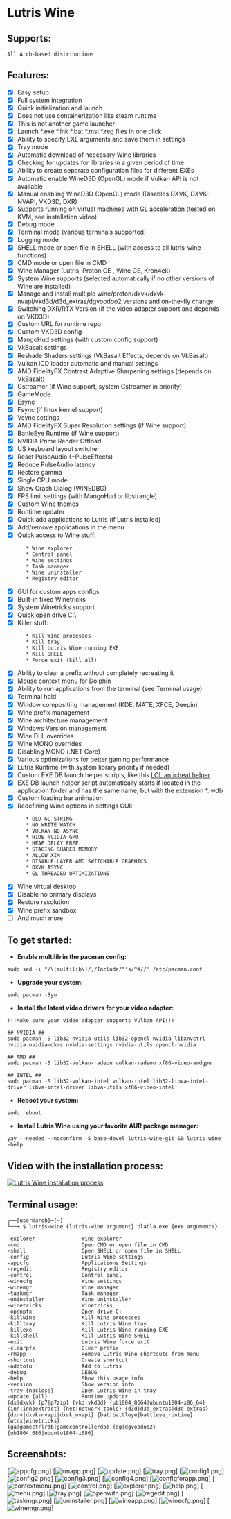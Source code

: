 # Lutris Wine
## Supports:
```
All Arch-based distributions
```

## Features:
- [x] Easy setup
- [x] Full system integration
- [x] Quick initialization and launch
- [x] Does not use containerization like steam runtime
- [x] This is not another game launcher
- [x] Launch *.exe *.lnk *.bat *.msi *.reg files in one click
- [x] Ability to specify EXE arguments and save them in settings
- [x] Tray mode
- [x] Automatic download of necessary Wine libraries
- [x] Checking for updates for libraries in a given period of time
- [x] Ability to create separate configuration files for different EXEs
- [x] Automatic enable WineD3D (OpenGL) mode if Vulkan API is not available
- [x] Manual enabling WineD3D (OpenGL) mode (Disables DXVK, DXVK-NVAPI, VKD3D, DXR)
- [x] Supports running on virtual machines with GL acceleration (tested on KVM, see installation video)
- [x] Debug mode
- [x] Terminal mode (various terminals supported)
- [x] Logging mode
- [x] SHELL mode or open file in SHELL (with access to all lutris-wine functions)
- [x] CMD mode or open file in CMD
- [x] Wine Manager (Lutris, Proton GE , Wine GE, Kron4ek)
- [x] System Wine supports (selected automatically if no other versions of Wine are installed)
- [x] Manage and install multiple wine/proton/dxvk/dxvk-nvapi/vkd3d/d3d_extras/dgvoodoo2 versions and on-the-fly change
- [x] Switching DXR/RTX Version (if the video adapter support and depends on VKD3D)
- [x] Custom URL for runtime repo
- [x] Custom VKD3D config
- [x] MangoHud settings (with custom config support)
- [x] VkBasalt settings
- [x] Reshade Shaders settings (VkBasalt Effects, depends on VkBasalt)
- [x] Vulkan ICD loader automatic and manual settings
- [x] AMD FidelityFX Contrast Adaptive Sharpening settings (depends on VkBasalt)
- [x] Gstreamer (if Wine support, system Gstreamer in priority)
- [x] GameMode
- [x] Esync
- [x] Fsync (if linux kernel support)
- [x] Vsync settings
- [x] AMD FidelityFX Super Resolution settings (if Wine support)
- [x] BattleEye Runtime (if Wine support)
- [x] NVIDIA Prime Render Offload
- [x] US keyboard layout switcher
- [x] Reset PulseAudio (+PulseEffects)
- [x] Reduce PulseAudio latency
- [x] Restore gamma
- [x] Single CPU mode
- [x] Show Crash Dialog (WINEDBG)
- [x] FPS limit settings (with MangoHud or libstrangle)
- [x] Custom Wine themes
- [x] Runtime updater
- [x] Quick add applications to Lutris (if Lutris installed)
- [x] Add/remove applications in the menu
- [x] Quick access to Wine stuff:
```
      * Wine explorer
      * Control panel
      * Wine settings
      * Task manager
      * Wine uninstaller
      * Registry editor
```
- [x] GUI for custom apps configs
- [x] Built-in fixed Winetricks
- [x] System Winetricks support
- [x] Quick open drive C:\
- [x] Killer stuff:
```
      * Kill Wine processes
      * Kill tray
      * Kill Lutris Wine running EXE
      * Kill SHELL
      * Force exit (kill all)
```
- [x] Ability to clear a prefix without completely recreating it
- [x] Mouse context menu for Dolphin
- [x] Ability to run applications from the terminal (see Terminal usage)
- [x] Terminal hold
- [x] Window compositing management (KDE, MATE, XFCE, Deepin)
- [x] Wine prefix management
- [x] Wine architecture management
- [x] Windows Version management
- [x] Wine DLL overrides
- [x] Wine MONO overrides
- [x] Disabling MONO (.NET Core)
- [x] Various optimizations for better gaming performance
- [x] Lutris Runtime (with system library priority if needed)
- [x] Custom EXE DB launch helper scripts, like this [LOL anticheat helper](https://github.com/VHSgunzo/lutris-wine/blob/main/usr/share/lutris-wine/db/LeagueClient.lwdb)
- [x] EXE DB launch helper script automatically starts if located in the application folder and has the same name, but with the extension *.lwdb
- [x] Custom loading bar animation
- [x] Redefining Wine options in settings GUI:
```
      * OLD GL STRING
      * NO WRITE WATCH
      * VULKAN NO ASYNC
      * HIDE NVIDIA GPU
      * HEAP DELAY FREE
      * STAGING SHARED MEMORY
      * ALLOW XIM
      * DISABLE LAYER AMD SWITCHABLE GRAPHICS
      * DXVK ASYNC
      * GL THREADED OPTIMIZATIONS
```
- [x] Wine virtual desktop
- [x] Disable no primary displays
- [x] Restore resolution
- [x] Wine prefix sandbox
- [ ] And much more

## To get started:
* **Enable multilib in the pacman config:**
```
sudo sed -i "/\[multilib\]/,/Include/"'s/^#//' /etc/pacman.conf
```
* **Upgrade your system:**
```
sudo pacman -Syu
```
* **Install the latest video drivers for your video adapter:**
```
!!!Make sure your video adapter supports Vulkan API!!!

## NVIDIA ##
sudo pacman -S lib32-nvidia-utils lib32-opencl-nvidia libxnvctrl nvidia nvidia-dkms nvidia-settings nvidia-utils opencl-nvidia

## AMD ##
sudo pacman -S lib32-vulkan-radeon vulkan-radeon xf86-video-amdgpu

## INTEL ##
sudo pacman -S lib32-vulkan-intel vulkan-intel lib32-libva-intel-driver libva-intel-driver libva-utils xf86-video-intel
```
* **Reboot your system:**
```
sudo reboot
```
* **Install Lutris Wine using your favorite AUR package manager:**
```
yay --needed --noconfirm -S base-devel lutris-wine-git && lutris-wine -help
```
## Video with the installation process:
[![Lutris Wine installation process](https://img.youtube.com/vi/pozypVaPK0Y/0.jpg)](https://www.youtube.com/watch?v=pozypVaPK0Y)

## Terminal usage:
```
┌──[user@arch]─[~]
└──╼ $ lutris-wine {lutris-wine argument} blabla.exe {exe arguments}

-explorer               Wine explorer
-cmd                    Open CMD or open file in CMD
-shell                  Open SHELL or open file in SHELL
-config                 Lutris Wine settings
-appcfg                 Applications Settings
-regedit                Registry editor
-control                Control panel
-winecfg                Wine settings
-winemgr                Wine manager
-taskmgr                Task manager
-uninstaller            Wine uninstaller
-winetricks             Winetricks
-openpfx                Open drive C:
-killwine               Kill Wine processes
-killtray               Kill Lutris Wine tray
-killexe                Kill Lutris Wine running EXE
-killshell              Kill Lutris Wine SHELL
-exit                   Lutris Wine force exit
-clearpfx               Clear prefix
-rmapp                  Remove Lutris Wine shortcuts from menu
-shortcut               Create shortcut
-addtolu                Add to Lutris
-debug                  DEBUG
-help                   Show this usage info
-version                Show version info
-tray {noclose}         Open Lutris Wine in tray
-update {all}           Runtime updater
{dx|dxvk} {p7|p7zip} {vkd|vkd3d} {ub1804_8664|ubuntu1804-x86_64}
{inn|innoextract} {net|network-tools} {d3d|d3d_extras|d3d-extras}
{dxnv|dxvk-nvapi|dxvk_nvapi} {bat|battleye|battleye_runtime}{wtrx|winetricks}
{ga|gamectrlrdb|gamecontrollerdb} {dg|dgvoodoo2} {ub1804_686|ubuntu1804-i686}
```
## Screenshots:
[![appcfg.png](./screenshots/appcfg.png?raw=true "appcfg")]
[![rmapp.png](./screenshots/rmapp.png?raw=true "rmapp")]
[![update.png](./screenshots/update.png?raw=true "update")]
[![tray.png](./screenshots/cmd.png?raw=true "cmd")]
[![config1.png](./screenshots/config1.png?raw=true "config1")]
[![config2.png](./screenshots/config2.png?raw=true "config2")]
[![config3.png](./screenshots/config3.png?raw=true "config3")]
[![config4.png](./screenshots/config4.png?raw=true "config4")]
[![configforapp.png](./screenshots/configforapp.png?raw=true "configforapp")]
[![contextmenu.png](./screenshots/contextmenu.png?raw=true "contextmenu")]
[![control.png](./screenshots/control.png?raw=true "control")]
[![explorer.png](./screenshots/explorer.png?raw=true "explorer")]
[![help.png](./screenshots/help.png?raw=true "help")]
[![menu.png](./screenshots/menu.png?raw=true "menu")]
[![tray.png](./screenshots/tray.png?raw=true "tray")]
[![openwith.png](./screenshots/openwith.png?raw=true "openwith")]
[![regedit.png](./screenshots/regedit.png?raw=true "regedit")]
[![taskmgr.png](./screenshots/taskmgr.png?raw=true "taskmgr")]
[![uninstaller.png](./screenshots/uninstaller.png?raw=true "uninstaller")]
[![wineapp.png](./screenshots/wineapp.png?raw=true "wineapp")]
[![winecfg.png](./screenshots/winecfg.png?raw=true "winecfg")]
[![winemgr.png](./screenshots/winemgr.png?raw=true "winemgr")]
